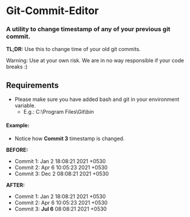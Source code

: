 # Git-Commit-Editor

### A utility to change timestamp of any of your previous git commit.

**TL;DR:** Use this to change time of your old git commits.

Warning: Use at your own risk. We are in no way responsible if your code breaks :)

## Requirements
- Please make sure you have added bash and git in your environment variable.
  - E.g.: C:\Program Files\Git\bin  

#### Example:

- Notice how **Commit 3** timestamp is changed.

**BEFORE:**

- Commit 1: Jan 2 18:08:21 2021 +0530
- Commit 2: Apr 6 10:05:23 2021 +0530
- Commit 3: Dec 2 08:08:21 2021 +0530

**AFTER:**

- Commit 1: Jan 2 18:08:21 2021 +0530
- Commit 2: Apr 6 10:05:23 2021 +0530
- Commit 3: **Jul 6** 08:08:21 2021 +0530
